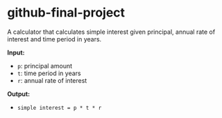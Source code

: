 # github-final-project

A calculator that calculates simple interest given principal, annual rate of interest and time period in years.

**Input:**
- `p`: principal amount  
- `t`: time period in years  
- `r`: annual rate of interest  

**Output:**  
- `simple interest = p * t * r`
